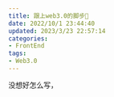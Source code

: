 ```yaml
---
title: 跟上web3.0的脚步👣
date: 2022/10/1 23:44:40
updated: 2023/3/23 22:57:14
categories:
- FrontEnd
tags:
- Web3.0
---
```


没想好怎么写，